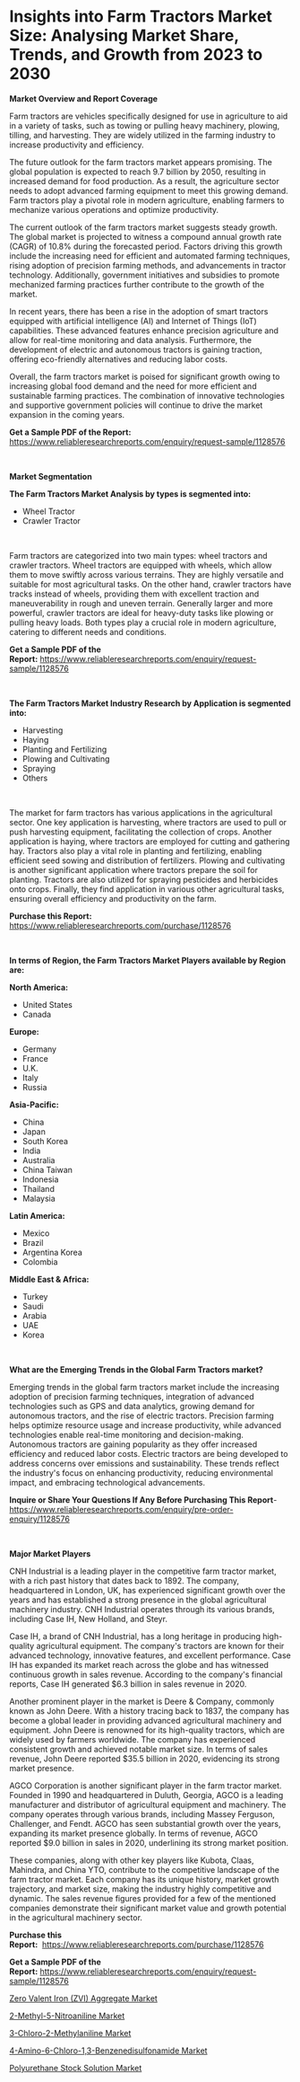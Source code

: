 <p><h1>Insights into Farm Tractors Market Size: Analysing Market Share, Trends, and Growth from 2023 to 2030</h1></p><p><strong>Market Overview and Report Coverage</strong></p>
<p><p>Farm tractors are vehicles specifically designed for use in agriculture to aid in a variety of tasks, such as towing or pulling heavy machinery, plowing, tilling, and harvesting. They are widely utilized in the farming industry to increase productivity and efficiency.</p><p>The future outlook for the farm tractors market appears promising. The global population is expected to reach 9.7 billion by 2050, resulting in increased demand for food production. As a result, the agriculture sector needs to adopt advanced farming equipment to meet this growing demand. Farm tractors play a pivotal role in modern agriculture, enabling farmers to mechanize various operations and optimize productivity.</p><p>The current outlook of the farm tractors market suggests steady growth. The global market is projected to witness a compound annual growth rate (CAGR) of 10.8% during the forecasted period. Factors driving this growth include the increasing need for efficient and automated farming techniques, rising adoption of precision farming methods, and advancements in tractor technology. Additionally, government initiatives and subsidies to promote mechanized farming practices further contribute to the growth of the market.</p><p>In recent years, there has been a rise in the adoption of smart tractors equipped with artificial intelligence (AI) and Internet of Things (IoT) capabilities. These advanced features enhance precision agriculture and allow for real-time monitoring and data analysis. Furthermore, the development of electric and autonomous tractors is gaining traction, offering eco-friendly alternatives and reducing labor costs.</p><p>Overall, the farm tractors market is poised for significant growth owing to increasing global food demand and the need for more efficient and sustainable farming practices. The combination of innovative technologies and supportive government policies will continue to drive the market expansion in the coming years.</p></p>
<p><strong>Get a Sample PDF of the Report:</strong> <a href="https://www.reliableresearchreports.com/enquiry/request-sample/1128576">https://www.reliableresearchreports.com/enquiry/request-sample/1128576</a></p>
<p>&nbsp;</p>
<p><strong>Market Segmentation</strong></p>
<p><strong>The Farm Tractors Market Analysis by types is segmented into:</strong></p>
<p><ul><li>Wheel Tractor</li><li>Crawler Tractor</li></ul></p>
<p>&nbsp;</p>
<p><p>Farm tractors are categorized into two main types: wheel tractors and crawler tractors. Wheel tractors are equipped with wheels, which allow them to move swiftly across various terrains. They are highly versatile and suitable for most agricultural tasks. On the other hand, crawler tractors have tracks instead of wheels, providing them with excellent traction and maneuverability in rough and uneven terrain. Generally larger and more powerful, crawler tractors are ideal for heavy-duty tasks like plowing or pulling heavy loads. Both types play a crucial role in modern agriculture, catering to different needs and conditions.</p></p>
<p><strong>Get a Sample PDF of the Report:</strong>&nbsp;<a href="https://www.reliableresearchreports.com/enquiry/request-sample/1128576">https://www.reliableresearchreports.com/enquiry/request-sample/1128576</a></p>
<p>&nbsp;</p>
<p><strong>The Farm Tractors Market Industry Research by Application is segmented into:</strong></p>
<p><ul><li>Harvesting</li><li>Haying</li><li>Planting and Fertilizing</li><li>Plowing and Cultivating</li><li>Spraying</li><li>Others</li></ul></p>
<p>&nbsp;</p>
<p><p>The market for farm tractors has various applications in the agricultural sector. One key application is harvesting, where tractors are used to pull or push harvesting equipment, facilitating the collection of crops. Another application is haying, where tractors are employed for cutting and gathering hay. Tractors also play a vital role in planting and fertilizing, enabling efficient seed sowing and distribution of fertilizers. Plowing and cultivating is another significant application where tractors prepare the soil for planting. Tractors are also utilized for spraying pesticides and herbicides onto crops. Finally, they find application in various other agricultural tasks, ensuring overall efficiency and productivity on the farm.</p></p>
<p><strong>Purchase this Report:</strong>&nbsp; <a href="https://www.reliableresearchreports.com/purchase/1128576">https://www.reliableresearchreports.com/purchase/1128576</a></p>
<p>&nbsp;</p>
<p><strong>In terms of Region, the Farm Tractors Market Players available by Region are:</strong></p>
<p>
    <p> <strong> North America: </strong>
        <ul>
            <li>United States</li>
            <li>Canada</li>
        </ul>
        </p> 
    <p> <strong> Europe: </strong>
        <ul>
            <li>Germany</li>
            <li>France</li>
            <li>U.K.</li>
            <li>Italy</li>
            <li>Russia</li>
        </ul>
        </p> 
    <p> <strong> Asia-Pacific: </strong>
        <ul>
            <li>China</li>
            <li>Japan</li>
            <li>South Korea</li>
            <li>India</li>
            <li>Australia</li>
            <li>China Taiwan</li>
            <li>Indonesia</li>
            <li>Thailand</li>
            <li>Malaysia</li>
        </ul>
        </p> 
    <p> <strong> Latin America: </strong>
        <ul>
            <li>Mexico</li>
            <li>Brazil</li>
            <li>Argentina Korea</li>
            <li>Colombia</li>
        </ul>
        </p> 
    <p> <strong> Middle East & Africa: </strong>
        <ul>
            <li>Turkey</li>
            <li>Saudi</li>
            <li>Arabia</li>
            <li>UAE</li>
            <li>Korea</li>
        </ul>
    </p>
    </p>
<p>&nbsp;</p>
<p><strong>What are the Emerging Trends in the Global Farm Tractors market?</strong></p>
<p><p>Emerging trends in the global farm tractors market include the increasing adoption of precision farming techniques, integration of advanced technologies such as GPS and data analytics, growing demand for autonomous tractors, and the rise of electric tractors. Precision farming helps optimize resource usage and increase productivity, while advanced technologies enable real-time monitoring and decision-making. Autonomous tractors are gaining popularity as they offer increased efficiency and reduced labor costs. Electric tractors are being developed to address concerns over emissions and sustainability. These trends reflect the industry's focus on enhancing productivity, reducing environmental impact, and embracing technological advancements.</p></p>
<p><strong>Inquire or Share Your Questions If Any Before Purchasing This Report</strong>- <a href="https://www.reliableresearchreports.com/enquiry/pre-order-enquiry/1128576">https://www.reliableresearchreports.com/enquiry/pre-order-enquiry/1128576</a></p>
<p>&nbsp;</p>
<p><strong>Major Market Players</strong></p>
<p><p>CNH Industrial is a leading player in the competitive farm tractor market, with a rich past history that dates back to 1892. The company, headquartered in London, UK, has experienced significant growth over the years and has established a strong presence in the global agricultural machinery industry. CNH Industrial operates through its various brands, including Case IH, New Holland, and Steyr.</p><p>Case IH, a brand of CNH Industrial, has a long heritage in producing high-quality agricultural equipment. The company's tractors are known for their advanced technology, innovative features, and excellent performance. Case IH has expanded its market reach across the globe and has witnessed continuous growth in sales revenue. According to the company's financial reports, Case IH generated $6.3 billion in sales revenue in 2020.</p><p>Another prominent player in the market is Deere & Company, commonly known as John Deere. With a history tracing back to 1837, the company has become a global leader in providing advanced agricultural machinery and equipment. John Deere is renowned for its high-quality tractors, which are widely used by farmers worldwide. The company has experienced consistent growth and achieved notable market size. In terms of sales revenue, John Deere reported $35.5 billion in 2020, evidencing its strong market presence.</p><p>AGCO Corporation is another significant player in the farm tractor market. Founded in 1990 and headquartered in Duluth, Georgia, AGCO is a leading manufacturer and distributor of agricultural equipment and machinery. The company operates through various brands, including Massey Ferguson, Challenger, and Fendt. AGCO has seen substantial growth over the years, expanding its market presence globally. In terms of revenue, AGCO reported $9.0 billion in sales in 2020, underlining its strong market position.</p><p>These companies, along with other key players like Kubota, Claas, Mahindra, and China YTO, contribute to the competitive landscape of the farm tractor market. Each company has its unique history, market growth trajectory, and market size, making the industry highly competitive and dynamic. The sales revenue figures provided for a few of the mentioned companies demonstrate their significant market value and growth potential in the agricultural machinery sector.</p></p>
<p><strong>Purchase this Report:</strong>&nbsp;&nbsp;<a href="https://www.reliableresearchreports.com/purchase/1128576">https://www.reliableresearchreports.com/purchase/1128576</a></p>
<p></p>
<p><strong>Get a Sample PDF of the Report:</strong>&nbsp;<a href="https://www.reliableresearchreports.com/enquiry/request-sample/1128576">https://www.reliableresearchreports.com/enquiry/request-sample/1128576</a></p>
<p><p><a href="https://medium.com/@royallittel2023/zero-valent-iron-zvi-aggregate-market-focuses-on-market-share-size-and-projected-forecast-till-52dccf3481f7">Zero Valent Iron (ZVI) Aggregate Market</a></p><p><a href="https://medium.com/@madelynhowe/2-methyl-5-nitroaniline-market-research-report-its-history-and-forecast-2023-to-2030-8179d765f569">2-Methyl-5-Nitroaniline Market</a></p><p><a href="https://medium.com/@brayanborer/3-chloro-2-methylaniline-market-comprehensive-assessment-by-type-application-and-geography-0588186ce67b">3-Chloro-2-Methylaniline Market</a></p><p><a href="https://medium.com/@giannicrona/4-amino-6-chloro-1-3-benzenedisulfonamide-market-exploring-market-share-market-trends-and-future-4cd4a622fbae">4-Amino-6-Chloro-1,3-Benzenedisulfonamide Market</a></p><p><a href="https://medium.com/@rossiezieme2023/polyurethane-stock-solution-market-insights-into-market-cagr-market-trends-and-growth-strategies-fd518a75c085">Polyurethane Stock Solution Market</a></p></p>